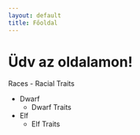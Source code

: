 ```yaml
---
layout: default
title: Főoldal
---
```


# Üdv az oldalamon!

Races
    - Racial Traits
- Dwarf
    - Dwarf Traits
- Elf
    - Elf Traits
